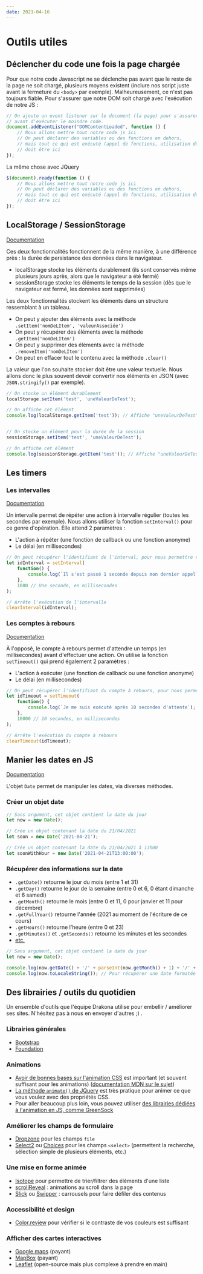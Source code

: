 ```yaml
---
date: 2021-04-16
---
```


# Outils utiles

## Déclencher du code une fois la page chargée

Pour que notre code Javascript ne se déclenche pas avant que le reste de la page ne soit chargé, plusieurs moyens existent (inclure nos script juste avant la fermeture du `<body>` par exemple). Malheureusement, ce n'est pas toujours fiable. Pour s'assurer que notre DOM soit chargé avec l'exécution de notre JS :

```js
// On ajoute un event listener sur le document (la page) pour s'assurer que le DOM est chargé
// avant d'exécuter le moindre code.
document.addEventListener("DOMContentLoaded", function () {
    // Nous allons mettre tout notre code js ici
    // On peut déclarer des variables ou des fonctions en dehors, 
    // mais tout ce qui est exécuté (appel de fonctions, utilisation du DOM, etc.)
    // doit être ici
});
```

La même chose avec JQuery

```js
$(document).ready(function () {
    // Nous allons mettre tout notre code js ici
    // On peut déclarer des variables ou des fonctions en dehors, 
    // mais tout ce qui est exécuté (appel de fonctions, utilisation du DOM, etc.)
    // doit être ici
});
```

## LocalStorage / SessionStorage

[Documentation](https://developer.mozilla.org/fr/docs/Web/API/Web_Storage_API)

Ces deux fonctionnalités fonctionnent de la même manière, à une différence près : la durée de persistance des données dans le navigateur.
- localStorage stocke les éléments durablement (ils sont conservés même plusieurs jours après, alors que le navigateur a été fermé)
- sessionStorage stocke les éléments le temps de la session (dès que le navigateur est fermé, les données sont supprimées)

Les deux fonctionnalités stockent les éléments dans un structure ressemblant à un tableau. 
- On peut y ajouter des éléments avec la méthode `.setItem('nomDeLItem', 'valeurAssociée')`
- On peut y récupérer des éléments avec la méthode `.getItem('nomDeLItem')`
- On peut y supprimer des éléments avec la méthode `.removeItem('nomDeLItem')`
- On peut en effacer tout le contenu avec la méthode `.clear()`

La valeur que l'on souhaite stocker doit être une valeur textuelle. Nous allons donc le plus souvent devoir convertir nos éléments en JSON (avec `JSON.stringify()` par exemple).

```js
// On stocke un élément durablement
localStorage.setItem('test', 'uneValeurDeTest');

// On affiche cet élément
console.log(localStorage.getItem('test')); // Affiche "uneValeurDeTest"


// On stocke un élément pour la durée de la session
sessionStorage.setItem('test', 'uneValeurDeTest');

// On affiche cet élément
console.log(sessionStorage.getItem('test')); // Affiche "uneValeurDeTest"
```

## Les timers

### Les intervalles

[Documentation](https://developer.mozilla.org/en-US/docs/Web/API/WindowOrWorkerGlobalScope/setInterval)

Un intervalle permet de répéter une action à intervalle régulier (toutes les secondes par exemple). Nous allons utiliser la fonction `setInterval()` pour ce genre d'opération. Elle attend 2 paramètres :
- L'action à répéter (une fonction de callback ou une fonction anonyme)
- Le délai (en millisecondes)

```js
// On peut récupérer l'identifiant de l'interval, pour nous permettre de l'arrêter un jour, par exemple.
let idInterval = setInterval(
    function() {
        console.log(`Il s'est passé 1 seconde depuis mon dernier appel`);
    },
    1000 // Une seconde, en millisecondes
);

// Arrête l'exécution de l'intervalle
clearInterval(idInterval);
```

### Les comptes à rebours

[Documentation](https://developer.mozilla.org/fr/docs/Web/API/WindowOrWorkerGlobalScope/setTimeout)

À l'opposé, le compte à rebours permet d'attendre un temps (en millisecondes) avant d'effectuer une action. On utilise la fonction `setTimeout()` qui prend également 2 paramètres :
- L'action à exécuter (une fonction de callback ou une fonction anonyme)
- Le délai (en millisecondes)

```js
// On peut récupérer l'identifiant du compte à rebours, pour nous permettre de l'arrêter avant son exécution, par exemple.
let idTimeout = setTimeout(
    function() {
        console.log(`Je me suis exécuté après 10 secondes d'attente`);
    },
    10000 // 10 secondes, en millisecondes
);

// Arrête l'exécution du compte à rebours
clearTimeout(idTimeout);
```

## Manier les dates en JS

[Documentation](https://developer.mozilla.org/fr/docs/Web/JavaScript/Reference/Global_Objects/Date)

L'objet `Date` permet de manipuler les dates, via diverses méthodes.

### Créer un objet date

```js
// Sans argument, cet objet contient la date du jour
let now = new Date();

// Crée un objet contenant la date du 21/04/2021
let soon = new Date('2021-04-21');

// Crée un objet contenant la date du 21/04/2021 à 13h00
let soonWithHour = new Date('2021-04-21T13:00:00');
```

### Récupérer des informations sur la date

- `.getDate()` retourne le jour du mois (entre 1 et 31)
- `.getDay()` retourne le jour de la semaine (entre 0 et 6, 0 étant dimanche et 6 samedi)
- `.getMonth()` retourne le mois (entre 0 et 11, 0 pour janvier et 11 pour décembre)
- `.getFullYear()` retourne l'année (2021 au moment de l'écriture de ce cours)
- `.getHours()` retourne l'heure (entre 0 et 23)
- `.getMinutes()` et `.getSeconds()` retourne les minutes et les secondes
- [etc.](https://developer.mozilla.org/fr/docs/Web/JavaScript/Reference/Global_Objects/Date#m%C3%A9thodes_des_instances)

```js
// Sans argument, cet objet contient la date du jour
let now = new Date();

console.log(now.getDate() + '/' + parseInt(now.getMonth() + 1) + '/' + now.getFullYear() + " " + now.getHours() + ':' + now.getMinutes());// Affiche la date actuelle (21/04/2021 09:30 par exemple)
console.log(now.toLocaleString()); // Pour récupérer une date formatée selon la langue en cours
```


## Des librairies / outils du quotidien

Un ensemble d'outils que l'équipe Drakona utilise pour embellir / améliorer ses sites. N'hésitez pas à nous en envoyer d'autres ;) .

### Librairies générales

- [Bootstrap](https://getbootstrap.com/)
- [Foundation](https://get.foundation/)

### Animations

- [Avoir de bonnes bases sur l'animation CSS](https://openclassrooms.com/fr/courses/5919246-creez-des-animations-css-modernes) est important (et souvent suffisant pour les animations) ([documentation MDN sur le sujet](https://developer.mozilla.org/fr/docs/Web/CSS/animation))
- [La méthode `animate()` de JQuery](https://api.jquery.com/animate/) est très pratique pour animer ce que vous voulez avec des propriétés CSS.
- Pour aller beaucoup plus loin, vous pouvez utiliser [des librairies dédiées à l'animation en JS, comme GreenSock](https://greensock.com/)

### Améliorer les champs de formulaire

- [Dropzone](https://www.dropzonejs.com/) pour les champs `file`
- [Select2](select2.github.io/) ou [Choices](https://joshuajohnson.co.uk/Choices/) pour les champs `<select>` (permettent la recherche, sélection simple de plusieurs éléments, etc.)

### Une mise en forme animée

- [Isotope](https://isotope.metafizzy.co/) pour permettre de trier/filtrer des éléments d'une liste
- [scrollReveal](https://scrollrevealjs.org/) : animations au scroll dans la page
- [Slick](https://kenwheeler.github.io/slick/) ou [Swipper](https://swiperjs.com/) : carrousels pour faire défiler des contenus

### Accessibilité et design

- [Color.review](https://color.review/) pour vérifier si le contraste de vos couleurs est suffisant

### Afficher des cartes interactives

- [Google maps](https://developers.google.com/maps/documentation?hl=fr) (payant)
- [MapBox](https://www.mapbox.com/) (payant)
- [Leaflet](https://leafletjs.com/) (open-source mais plus complexe à prendre en main)